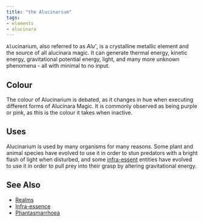 ```yaml
---
title: "the Alucinarium"
tags:
- elements
- alucinara
---
```

`Al`ucinarium, also referred to as *Alu'*, is a crystalline metallic element and the source of all alucinara magic. It can generate thermal energy, kinetic energy, gravitational potential energy, light, and many more unknown phenomena - all with minimal to no input.

## Colour
The colour of Alucinarium is debated, as it changes in hue when executing different forms of Alucinara Magic. It is commonly observed as being purple or pink, as this is the colour it takes when inactive.

## Uses
Alucinarium is used by many organisms for many reasons. Some plant and animal species have evolved to use it in order to stun predators with a bright flash of light when disturbed, and some [infra-essent](alucinara/realms/infra-essence.md) entities have evolved to use it in order to pull prey into their grasp by altering gravitational energy.

## See Also
- [Realms](alucinara/realms/realms.md)
- [Infra-essence](alucinara/realms/infra-essence.md)
- [Phantasmarrhoea](illnesses/phantasmarrhoea.md)